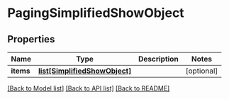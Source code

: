 # PagingSimplifiedShowObject

## Properties
Name | Type | Description | Notes
------------ | ------------- | ------------- | -------------
**items** | [**list[SimplifiedShowObject]**](SimplifiedShowObject.md) |  | [optional] 

[[Back to Model list]](../README.md#documentation-for-models) [[Back to API list]](../README.md#documentation-for-api-endpoints) [[Back to README]](../README.md)

